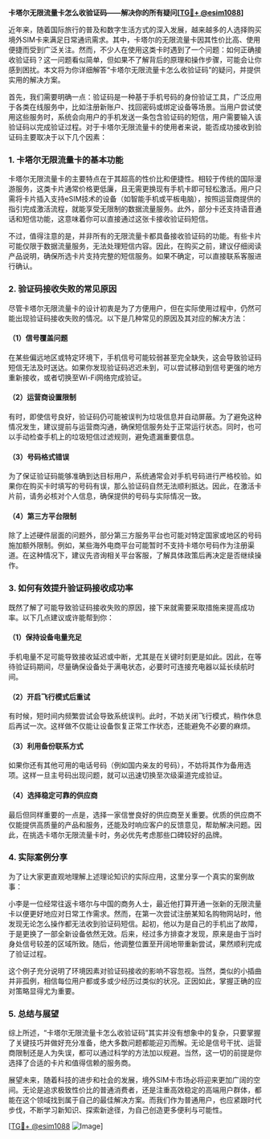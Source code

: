 **卡塔尔无限流量卡怎么收验证码——解决你的所有疑问[[TG💪+ @esim1088](https://t.me/s/esim1088)]**

近年来，随着国际旅行的普及和数字生活方式的深入发展，越来越多的人选择购买境外SIM卡来满足日常通讯需求。其中，卡塔尔的无限流量卡因其性价比高、使用便捷而受到广泛关注。然而，不少人在使用这类卡时遇到了一个问题：如何正确接收验证码？这一问题看似简单，但如果不了解背后的原理和操作步骤，可能会让你感到困扰。本文将为你详细解答“卡塔尔无限流量卡怎么收验证码”的疑问，并提供实用的解决方案。

首先，我们需要明确一点：验证码是一种基于手机号码的身份验证工具，广泛应用于各类在线服务中，比如注册新账户、找回密码或绑定设备等场景。当用户尝试使用这些服务时，系统会向用户的手机发送一条包含验证码的短信，用户需要输入该验证码以完成验证过程。对于卡塔尔无限流量卡的使用者来说，能否成功接收到验证码主要取决于以下几个因素：

### 1. 卡塔尔无限流量卡的基本功能

卡塔尔无限流量卡的主要特点在于其超高的性价比和便捷性。相较于传统的国际漫游服务，这类卡片通常价格更低廉，且无需更换现有手机卡即可轻松激活。用户只需将卡片插入支持eSIM技术的设备（如智能手机或平板电脑），按照运营商提供的指引完成激活流程，就能享受无限制的数据流量服务。此外，部分卡还支持语音通话和短信功能，这意味着你可以直接通过这张卡接收验证码短信。

不过，值得注意的是，并非所有的无限流量卡都具备接收验证码的功能。有些卡片可能仅限于数据流量服务，无法处理短信内容。因此，在购买之前，建议仔细阅读产品说明，确保所选卡片支持完整的短信服务。如果不确定，可以直接联系客服进行确认。

### 2. 验证码接收失败的常见原因

尽管卡塔尔无限流量卡的设计初衷是为了方便用户，但在实际使用过程中，仍然可能出现验证码接收失败的情况。以下是几种常见的原因及其对应的解决方法：

#### （1）信号覆盖问题
在某些偏远地区或特定环境下，手机信号可能较弱甚至完全缺失，这会导致验证码短信无法及时送达。如果你发现验证码迟迟未到，可以尝试移动到信号更强的地方重新接收，或者切换至Wi-Fi网络完成验证。

#### （2）运营商设置限制
有时，即使信号良好，验证码仍可能被误判为垃圾信息并自动屏蔽。为了避免这种情况发生，建议提前与运营商沟通，确保短信服务处于正常运行状态。同时，也可以手动检查手机上的垃圾短信过滤规则，避免遗漏重要信息。

#### （3）号码格式错误
为了保证验证码能够准确到达目标用户，系统通常会对手机号码进行严格校验。如果你在购买卡时填写的号码有误，那么验证码自然无法顺利抵达。因此，在激活卡片前，请务必核对个人信息，确保提供的号码与实际情况一致。

#### （4）第三方平台限制
除了上述硬件层面的问题外，部分第三方服务平台也可能对特定国家或地区的号码施加额外限制。例如，某些海外电商平台可能暂时不支持卡塔尔号码作为注册渠道。在这种情况下，建议先咨询相关平台客服，了解具体政策后再决定是否继续操作。

### 3. 如何有效提升验证码接收成功率

既然了解了可能导致验证码接收失败的原因，接下来就需要采取措施来提高成功率。以下几点建议或许能帮到你：

#### （1）保持设备电量充足
手机电量不足可能导致接收延迟或中断，尤其是在关键时刻更是如此。因此，在等待验证码期间，尽量确保设备处于满电状态，必要时可连接充电器以延长续航时间。

#### （2）开启飞行模式后重试
有时候，短时间内频繁尝试会导致系统误判。此时，不妨关闭飞行模式，稍作休息后再试一次。这样做不仅能让设备恢复正常工作状态，还能避免不必要的麻烦。

#### （3）利用备份联系方式
如果你还有其他可用的电话号码（例如国内亲友的号码），不妨将其作为备用选项。这样一旦主号码出现问题，就可以迅速切换至次级渠道完成验证。

#### （4）选择稳定可靠的供应商
最后但同样重要的一点是，选择一家信誉良好的供应商至关重要。优质的供应商不仅能提供高质量的产品和服务，还能及时响应客户的反馈意见，帮助解决问题。因此，在挑选卡塔尔无限流量卡时，务必优先考虑那些口碑较好的品牌。

### 4. 实际案例分享

为了让大家更直观地理解上述理论知识的实际应用，这里分享一个真实的案例故事：

小李是一位经常往返卡塔尔与中国的商务人士，最近他打算开通一张新的无限流量卡以便更好地应对日常工作需求。然而，在第一次尝试注册某知名购物网站时，他发现无论怎么操作都无法收到验证码短信。起初，他以为是自己的手机出了故障，于是更换了一部全新设备依然无效。后来，经过多方排查才发现，原来是由于当时身处信号较差的区域所致。随后，他调整位置至开阔地带重新尝试，果然顺利完成了验证过程。

这个例子充分说明了环境因素对验证码接收的影响不容忽视。当然，类似的小插曲并非孤例，相信每位用户都或多或少经历过类似的状况。正因如此，掌握正确的应对策略显得尤为重要。

### 5. 总结与展望

综上所述，“卡塔尔无限流量卡怎么收验证码”其实并没有想象中的复杂，只要掌握了关键技巧并做好充分准备，绝大多数问题都能迎刃而解。无论是信号干扰、运营商限制还是人为失误，都可以通过科学的方法加以规避。当然，这一切的前提是你选择了合适的卡片和值得信赖的服务商。

展望未来，随着科技的进步和社会的发展，境外SIM卡市场必将迎来更加广阔的空间。无论是追求极致性价比的普通消费者，还是注重高效稳定的高端用户群体，都能在这个领域找到属于自己的最佳解决方案。而我们作为普通用户，也应紧跟时代步伐，不断学习新知识、探索新途径，为自己创造更多便利与可能性。

[[TG💪+ @esim1088](https://t.me/s/esim1088) ![Image](https://i.postimg.cc/4NQfJmqS/Snipaste-2025-05-13-00-14-12.png)]
